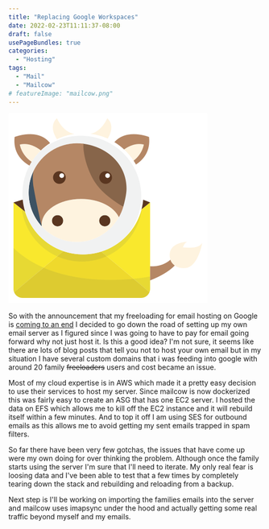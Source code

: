 ```yaml
---
title: "Replacing Google Workspaces"
date: 2022-02-23T11:11:37-08:00
draft: false
usePageBundles: true
categories:
  - "Hosting"
tags:
  - "Mail"
  - "Mailcow"
# featureImage: "mailcow.png"
---
```

![:left](mailcow.png)

So with the announcement that my freeloading for email hosting on Google is [coming to an end](https://support.google.com/a/answer/2855120?product_name=UnuFlow&hl=en&visit_id=637812405048408439-1951323816&rd=1&src=supportwidget0&hl=en) I decided to go down the road of setting up my own email server as I figured since I was going to have to pay for email going forward why not just host it. Is this a good idea? I'm not sure, it seems like there are lots of blog posts that tell you not to host your own email but in my situation I have several custom domains that i was feeding into google with around 20 family ~~freeloaders~~ users and cost became an issue.

Most of my cloud expertise is in AWS which made it a pretty easy decision to use their services to host my server. Since mailcow is now dockerized this was fairly easy to create an ASG that has one EC2 server. I hosted the data on EFS which allows me to kill off the EC2 instance and it will rebuild itself within a few minutes. And to top it off I am using SES for outbound emails as this allows me to avoid getting my sent emails trapped in spam filters.

So far there have been very few gotchas, the issues that have come up were my own doing for over thinking the problem. Although once the family starts using the server I'm sure that I'll need to iterate. My only real fear is loosing data and I've been able to test that a few times by completely tearing down the stack and rebuilding and reloading from a backup. 

Next step is I'll be working on importing the families emails into the server and mailcow uses imapsync under the hood and actually getting some real traffic beyond myself and my emails.